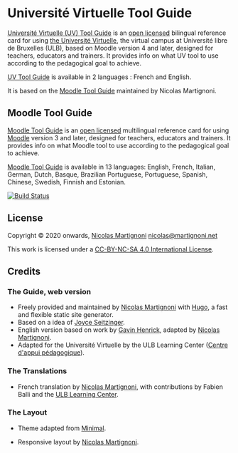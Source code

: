 # Université Virtuelle Tool Guide

[Université Virtuelle (UV) Tool Guide][site] is an [open licensed][cc] bilingual reference card for using [the Université Virtuelle][UV], the virtual campus at Université libre de Bruxelles (ULB), based on Moodle version 4 and later, designed for teachers, educators and trainers. It provides info on what UV tool to use according to the pedagogical goal to achieve.

[UV Tool Guide][site] is available in 2 languages : French and English.

It is based on the [Moodle Tool Guide][site2] maintained by Nicolas Martignoni. 

## Moodle Tool Guide

[Moodle Tool Guide][site2] is an [open licensed][cc] multilingual reference card for using [Moodle][moodle] version 3 and later, designed for teachers, educators and trainers. It provides info on what Moodle tool to use according to the pedagogical goal to achieve.

[Moodle Tool Guide][site2] is available in 13 languages: English, French, Italian, German, Dutch, Basque, Brazilian Portuguese, Portuguese, Spanish, Chinese, Swedish, Finnish and Estonian.

[![Build Status](https://github.com/martignoni/moodle-tool-guide/workflows/Hugo%20CI%20&%20deploy/badge.svg)](https://github.com/martignoni/moodle-tool-guide/actions?query=workflow%3A%22Hugo+CI+%26+deploy%22)

## License

Copyright © 2020 onwards, [Nicolas Martignoni][nm] <nicolas@martignoni.net>

This work is licensed under a [CC-BY-NC-SA 4.0 International License][cc].

## Credits

### The Guide, web version

- Freely provided and maintained by [Nicolas Martignoni][nm] with [Hugo][hugo], a fast and flexible static site generator.
- Based on a idea of [Joyce Seitzinger](https://twitter.com/catspyjamasnz).
- English version based on work by [Gavin Henrick](https://twitter.com/ghenrick), adapted by [Nicolas Martignoni][nm].
- Adapted for the Université Virtuelle by the ULB Learning Center ([Centre d'appui pédagogique][CAP]).

### The Translations

- French translation by [Nicolas Martignoni][nm], with contributions by Fabien Balli and the [ULB Learning Center][CAP].

### The Layout

- Theme adapted from [Minimal](https://github.com/calintat/minimal).
- Responsive layout by [Nicolas Martignoni][nm].

  [site]: https://capulb.github.io/uv-tools/fr/
  [site2]: https://moodletoolguide.net
  [cc]: https://creativecommons.org/licenses/by-nc-sa/4.0/
  [hugo]: https://gohugo.io/
  [nm]: https://blog.martignoni.net/a-propos/
  [UV]: https://uv.ulb.ac.be/
  [moodle]: https://moodle.org/
  [CAP]: https://www.ulb.be/fr/l-ulb-et-l-ecole/cap-centre-d-appui-pedagogique
